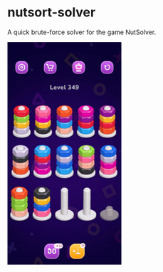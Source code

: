 # nutsort-solver

A quick brute-force solver for the game NutSolver.

<img src="https://github.com/ennioquaglia/nutsort-solver/blob/main/screenshot.jfif?raw=true" width="256"/>


